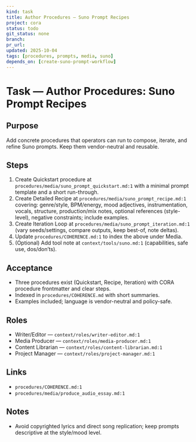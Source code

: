 ```yaml
---
kind: task
title: Author Procedures — Suno Prompt Recipes
project: cora
status: todo
git_status: none
branch: 
pr_url: 
updated: 2025-10-04
tags: [procedures, prompts, media, suno]
depends_on: [create-suno-prompt-workflow]
---
```


# Task — Author Procedures: Suno Prompt Recipes

## Purpose
Add concrete procedures that operators can run to compose, iterate, and refine Suno prompts. Keep them vendor-neutral and reusable.

## Steps
1) Create Quickstart procedure at `procedures/media/suno_prompt_quickstart.md:1` with a minimal prompt template and a short run-through.
2) Create Detailed Recipe at `procedures/media/suno_prompt_recipe.md:1` covering: genre/style, BPM/energy, mood adjectives, instrumentation, vocals, structure, production/mix notes, optional references (style-level), negative constraints; include examples.
3) Create Iteration Loop at `procedures/media/suno_prompt_iteration.md:1` (vary seeds/settings, compare outputs, keep best-of, note deltas).
4) Update `procedures/COHERENCE.md:1` to index the above under Media.
5) (Optional) Add tool note at `context/tools/suno.md:1` (capabilities, safe use, dos/don’ts).

## Acceptance
- Three procedures exist (Quickstart, Recipe, Iteration) with CORA procedure frontmatter and clear steps.
- Indexed in `procedures/COHERENCE.md` with short summaries.
- Examples included; language is vendor-neutral and policy-safe.

## Roles
- Writer/Editor — `context/roles/writer-editor.md:1`
- Media Producer — `context/roles/media-producer.md:1`
- Content Librarian — `context/roles/content-librarian.md:1`
- Project Manager — `context/roles/project-manager.md:1`

## Links
- `procedures/COHERENCE.md:1`
- `procedures/media/produce_audio_essay.md:1`

## Notes
- Avoid copyrighted lyrics and direct song replication; keep prompts descriptive at the style/mood level.

